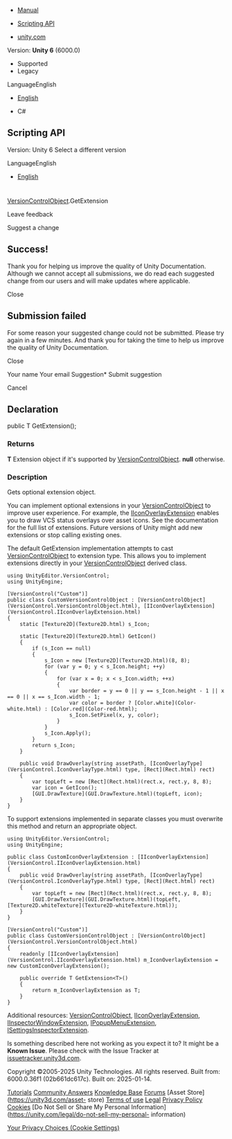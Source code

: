 [ ]()

  * [Manual](../Manual/index.html)
  * [Scripting API](../ScriptReference/index.html)

  * [unity.com](https://unity.com/)

Version: **Unity 6** (6000.0)

  * Supported
  * Legacy

LanguageEnglish

  * [English]()

  * C#

[ ](https://docs.unity3d.com)

## Scripting API

Version: Unity 6 Select a different version

LanguageEnglish

  * [English]()

#
[VersionControlObject](VersionControl.VersionControlObject.html).GetExtension

Leave feedback

Suggest a change

## Success!

Thank you for helping us improve the quality of Unity Documentation. Although
we cannot accept all submissions, we do read each suggested change from our
users and will make updates where applicable.

Close

## Submission failed

For some reason your suggested change could not be submitted. Please <a>try
again</a> in a few minutes. And thank you for taking the time to help us
improve the quality of Unity Documentation.

Close

Your name Your email Suggestion* Submit suggestion

Cancel

[ ]()

## Declaration

public T GetExtension();

### Returns

**T** Extension object if it's supported by
[VersionControlObject](VersionControl.VersionControlObject.html). **null**
otherwise.

### Description

Gets optional extension object.

You can implement optional extensions in your
[VersionControlObject](VersionControl.VersionControlObject.html) to improve
user experience. For example, the
[IIconOverlayExtension](VersionControl.IIconOverlayExtension.html) enables you
to draw VCS status overlays over asset icons. See the documentation for the
full list of extensions. Future versions of Unity might add new extensions or
stop calling existing ones.  
  
The default GetExtension implementation attempts to cast
[VersionControlObject](VersionControl.VersionControlObject.html) to extension
type. This allows you to implement extensions directly in your
[VersionControlObject](VersionControl.VersionControlObject.html) derived
class.

    
    
    using UnityEditor.VersionControl;
    using UnityEngine;  
      
    [VersionControl("Custom")]
    public class CustomVersionControlObject : [VersionControlObject](VersionControl.VersionControlObject.html), [IIconOverlayExtension](VersionControl.IIconOverlayExtension.html)
    {
        static [Texture2D](Texture2D.html) s_Icon;  
      
        static [Texture2D](Texture2D.html) GetIcon()
        {
            if (s_Icon == null)
            {
                s_Icon = new [Texture2D](Texture2D.html)(8, 8);
                for (var y = 0; y < s_Icon.height; ++y)
                {
                    for (var x = 0; x < s_Icon.width; ++x)
                    {
                        var border = y == 0 || y == s_Icon.height - 1 || x == 0 || x == s_Icon.width - 1;
                        var color = border ? [Color.white](Color-white.html) : [Color.red](Color-red.html);
                        s_Icon.SetPixel(x, y, color);
                    }
                }
                s_Icon.Apply();
            }
            return s_Icon;
        }  
      
        public void DrawOverlay(string assetPath, [IconOverlayType](VersionControl.IconOverlayType.html) type, [Rect](Rect.html) rect)
        {
            var topLeft = new [Rect](Rect.html)(rect.x, rect.y, 8, 8);
            var icon = GetIcon();
            [GUI.DrawTexture](GUI.DrawTexture.html)(topLeft, icon);
        }
    }
    

To support extensions implemented in separate classes you must overwrite this
method and return an appropriate object.

    
    
    using UnityEditor.VersionControl;
    using UnityEngine;  
      
    public class CustomIconOverlayExtension : [IIconOverlayExtension](VersionControl.IIconOverlayExtension.html)
    {
        public void DrawOverlay(string assetPath, [IconOverlayType](VersionControl.IconOverlayType.html) type, [Rect](Rect.html) rect)
        {
            var topLeft = new [Rect](Rect.html)(rect.x, rect.y, 8, 8);
            [GUI.DrawTexture](GUI.DrawTexture.html)(topLeft, [Texture2D.whiteTexture](Texture2D-whiteTexture.html));
        }
    }  
      
    [VersionControl("Custom")]
    public class CustomVersionControlObject : [VersionControlObject](VersionControl.VersionControlObject.html)
    {
        readonly [IIconOverlayExtension](VersionControl.IIconOverlayExtension.html) m_IconOverlayExtension = new CustomIconOverlayExtension();  
      
        public override T GetExtension<T>()
        {
            return m_IconOverlayExtension as T;
        }
    }
    

Additional resources:
[VersionControlObject](VersionControl.VersionControlObject.html),
[IIconOverlayExtension](VersionControl.IIconOverlayExtension.html),
[IInspectorWindowExtension](VersionControl.IInspectorWindowExtension.html),
[IPopupMenuExtension](VersionControl.IPopupMenuExtension.html),
[ISettingsInspectorExtension](VersionControl.ISettingsInspectorExtension.html).

Is something described here not working as you expect it to? It might be a
**Known Issue**. Please check with the Issue Tracker at
[issuetracker.unity3d.com](https://issuetracker.unity3d.com).

Copyright ©2005-2025 Unity Technologies. All rights reserved. Built from:
6000.0.36f1 (02b661dc617c). Built on: 2025-01-14.

[Tutorials](https://unity3d.com/learn) [Community
Answers](https://answers.unity3d.com) [Knowledge
Base](https://support.unity3d.com/hc/en-us)
[Forums](https://forum.unity3d.com) [Asset Store](https://unity3d.com/asset-
store) [Terms of use](https://docs.unity3d.com/Manual/TermsOfUse.html)
[Legal](https://unity.com/legal) [Privacy
Policy](https://unity.com/legal/privacy-policy)
[Cookies](https://unity.com/legal/cookie-policy) [Do Not Sell or Share My
Personal Information](https://unity.com/legal/do-not-sell-my-personal-
information)

[Your Privacy Choices (Cookie Settings)](javascript:void\(0\);)

